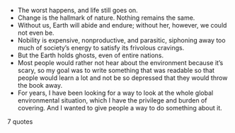  - The worst happens, and life still goes on.
 - Change is the hallmark of nature. Nothing remains the same.
 - Without us, Earth will abide and endure; without her, however, we could not even be.
 - Nobility is expensive, nonproductive, and parasitic, siphoning away too much of society’s energy to satisfy its frivolous cravings.
 - But the Earth holds ghosts, even of entire nations.
 - Most people would rather not hear about the environment because it’s scary, so my goal was to write something that was readable so that people would learn a lot and not be so depressed that they would throw the book away.
 - For years, I have been looking for a way to look at the whole global environmental situation, which I have the privilege and burden of covering. And I wanted to give people a way to do something about it.

7 quotes